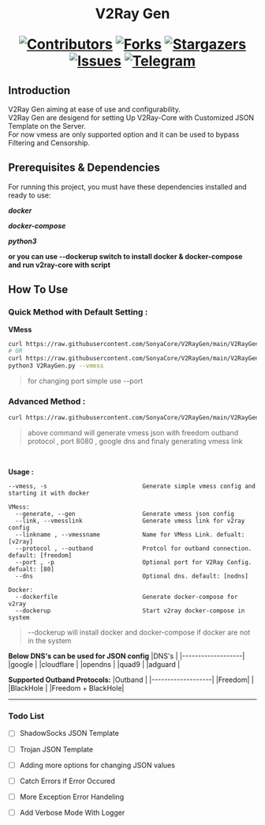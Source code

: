 <h1 align="center"> V2Ray Gen

[![Contributors][contributors-shield]][contributors-url]
[![Forks][forks-shield]][forks-url]
[![Stargazers][stars-shield]][stars-url]
[![Issues][issues-shield]][issues-url]
[![Telegram][telegram-shield]][telegram-url]
</h1>

## Introduction
<p> V2Ray Gen aiming at ease of use and configurability. <br>
V2Ray Gen are desigend for setting Up V2Ray-Core with Customized JSON Template on the Server. <br>
For now vmess are only supported option and it can be used to bypass Filtering and Censorship.
</p>

## Prerequisites & Dependencies
For running this project, you must have these dependencies installed and ready to use:

***docker***

***docker-compose***
 
***python3***

**or you can use --dockerup switch to install docker & docker-compose and run v2ray-core with script**

## How To Use

### Quick Method with Default Setting :

**VMess**
```bash
curl https://raw.githubusercontent.com/SonyaCore/V2RayGen/main/V2RayGen.py | python3 - --vmess
# OR
curl https://raw.githubusercontent.com/SonyaCore/V2RayGen/main/V2RayGen.py --output V2RayGen.py
python3 V2RayGen.py --vmess
```
> for changing port simple use --port <int>

### Advanced Method :

```bash
curl https://raw.githubusercontent.com/SonyaCore/V2RayGen/main/V2RayGen.py | python3 - --generate --protocol freedom --port 8080 --dns google --link
```
> above command will generate vmess json with freedom outband protocol , port 8080 , google dns and finaly generating vmess link

<br>
  
**Usage :**
 
```
--vmess, -s                           Generate simple vmess config and starting it with docker

VMess:
  --generate, --gen                   Generate vmess json config
  --link, --vmesslink                 Generate vmess link for v2ray config
  --linkname , --vmessname            Name for VMess Link. defualt: [v2ray]
  --protocol , --outband              Protcol for outband connection. default: [freedom]
  --port , -p                         Optional port for V2Ray Config. defualt: [80]
  --dns                               Optional dns. default: [nodns]

Docker:
  --dockerfile                        Generate docker-compose for v2ray
  --dockerup                          Start v2ray docker-compose in system
``` 
  > --dockerup will install docker and docker-compose if docker are not in the system


**Below DNS's can be used for JSON config**
|DNS's              |
|-------------------|
|google             |
|cloudflare         |
|opendns            |
|quad9              |
|adguard            |
 
**Supported Outband Protocols:**
|Outband            |
|-------------------|
|Freedom|           |
|BlackHole          |
|Freedom + BlackHole|


 
---
  
### Todo List

- [ ] ShadowSocks JSON Template
- [ ] Trojan JSON Template
- [ ] Adding more options for changing JSON values
- [ ] Catch Errors if Error Occured
- [ ] More Exception Error Handeling
- [ ] Add Verbose Mode With Logger


<!-- MARKDOWN LINKS & IMAGES -->
<!-- https://www.markdownguide.org/basic-syntax/#reference-style-links -->

[contributors-shield]: https://img.shields.io/github/contributors/SonyaCore/V2RayGen?style=for-the-badge
[contributors-url]: https://github.com/SonyaCore/V2RayGen/graphs/contributors
[forks-shield]: https://img.shields.io/github/forks/SonyaCore/V2RayGen?style=for-the-badge
[forks-url]: https://github.com/SonyaCore/V2RayGen/network/members
[stars-shield]: https://img.shields.io/github/stars/SonyaCore/V2RayGen?style=for-the-badge
[stars-url]: https://github.com/SonyaCore/V2RayGen/stargazers
[issues-shield]: https://img.shields.io/github/issues/SonyaCore/V2RayGen?style=for-the-badge
[issues-url]: https://github.com/SonyaCore/V2RayGen/issues
[telegram-shield]: https://img.shields.io/badge/Telegram-blue.svg?style=for-the-badge&logo=telegram
[telegram-url]: https://t.me/ReiNotes

